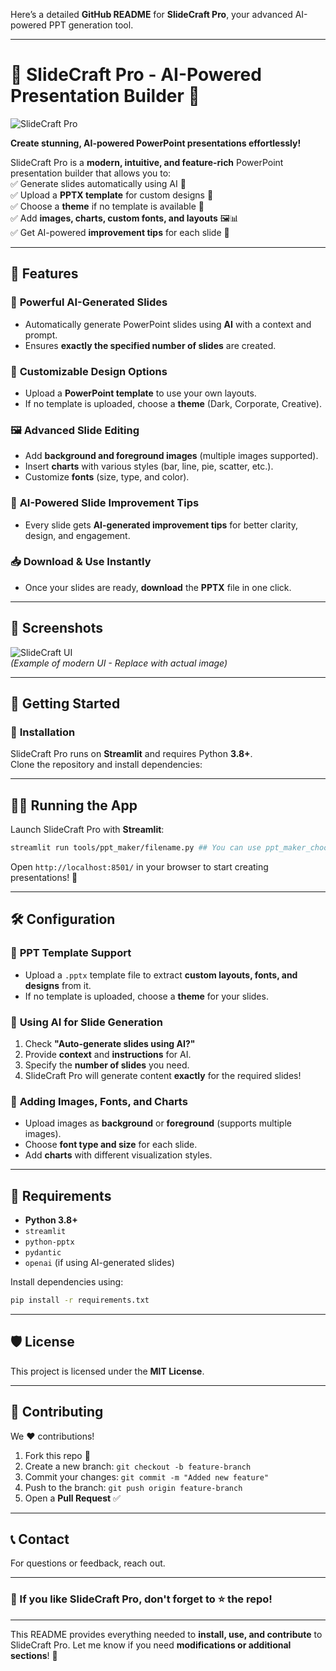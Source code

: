 Here’s a detailed **GitHub README** for **SlideCraft Pro**, your advanced AI-powered PPT generation tool.

---

# 🎨 SlideCraft Pro - AI-Powered Presentation Builder 🚀  

![SlideCraft Pro](https://github.com/user-attachments/assets/b2519126-31e4-40dd-87c9-5ce5132a7efb)

**Create stunning, AI-powered PowerPoint presentations effortlessly!**  

SlideCraft Pro is a **modern, intuitive, and feature-rich** PowerPoint presentation builder that allows you to:  
✅ Generate slides automatically using AI 🚀  
✅ Upload a **PPTX template** for custom designs 🎨  
✅ Choose a **theme** if no template is available 🌈  
✅ Add **images, charts, custom fonts, and layouts** 🖼️📊  
✅ Get AI-powered **improvement tips** for each slide 🧠  

---
## 📌 Features  

### 🎯 **Powerful AI-Generated Slides**
- Automatically generate PowerPoint slides using **AI** with a context and prompt.  
- Ensures **exactly the specified number of slides** are created.  

### 🎨 **Customizable Design Options**
- Upload a **PowerPoint template** to use your own layouts.  
- If no template is uploaded, choose a **theme** (Dark, Corporate, Creative).  

### 🖼️ **Advanced Slide Editing**
- Add **background and foreground images** (multiple images supported).  
- Insert **charts** with various styles (bar, line, pie, scatter, etc.).  
- Customize **fonts** (size, type, and color).  

### 🧠 **AI-Powered Slide Improvement Tips**
- Every slide gets **AI-generated improvement tips** for better clarity, design, and engagement.  

### 📥 **Download & Use Instantly**
- Once your slides are ready, **download** the **PPTX** file in one click.  

---
## 📸 Screenshots  

![SlideCraft UI](https://your-image-link.com)  
*(Example of modern UI - Replace with actual image)*  

---
## 🚀 Getting Started  

### 🔧 **Installation**
SlideCraft Pro runs on **Streamlit** and requires Python **3.8+**.  
Clone the repository and install dependencies:  


---
## 🏃‍♂️ Running the App  

Launch SlideCraft Pro with **Streamlit**:  

```bash
streamlit run tools/ppt_maker/filename.py ## You can use ppt_maker_choose_theme.py
```

Open `http://localhost:8501/` in your browser to start creating presentations! 🎉  

---
## 🛠️ Configuration  

### 📁 **PPT Template Support**  
- Upload a `.pptx` template file to extract **custom layouts, fonts, and designs** from it.  
- If no template is uploaded, choose a **theme** for your slides.  

### 🤖 **Using AI for Slide Generation**  
1. Check **"Auto-generate slides using AI?"**  
2. Provide **context** and **instructions** for AI.  
3. Specify the **number of slides** you need.  
4. SlideCraft Pro will generate content **exactly** for the required slides!  

### 🎨 **Adding Images, Fonts, and Charts**  
- Upload images as **background** or **foreground** (supports multiple images).  
- Choose **font type and size** for each slide.  
- Add **charts** with different visualization styles.  

---
## 🔧 Requirements  

- **Python 3.8+**  
- `streamlit`  
- `python-pptx`  
- `pydantic`  
- `openai` (if using AI-generated slides)  

Install dependencies using:  

```bash
pip install -r requirements.txt
```

---
## 🛡️ License  

This project is licensed under the **MIT License**.  

---
## 🤝 Contributing  

We ❤️ contributions!  

1. Fork this repo 🍴  
2. Create a new branch: `git checkout -b feature-branch`  
3. Commit your changes: `git commit -m "Added new feature"`  
4. Push to the branch: `git push origin feature-branch`  
5. Open a **Pull Request** ✅  

---
## 📞 Contact  

For questions or feedback, reach out.

---

### 🌟 If you like SlideCraft Pro, don't forget to ⭐ the repo!  

---

This README provides everything needed to **install, use, and contribute** to SlideCraft Pro. Let me know if you need **modifications or additional sections**! 🚀
